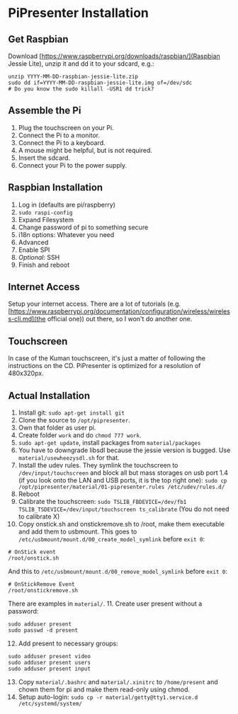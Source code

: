 # PiPresenter Installation

## Get Raspbian
Download [https://www.raspberrypi.org/downloads/raspbian/](Raspbian Jessie Lite), unzip it and dd it to your sdcard, e.g.:
```
unzip YYYY-MM-DD-raspbian-jessie-lite.zip
sudo dd if=YYYY-MM-DD-raspbian-jessie-lite.img of=/dev/sdc
# Do you know the sudo killall -USR1 dd trick?
```

## Assemble the Pi
1. Plug the touchscreen on your Pi.
2. Connect the Pi to a monitor.
3. Connect the Pi to a keyboard.
4. A mouse might be helpful, but is not required.
5. Insert the sdcard.
6. Connect your Pi to the power supply.

## Raspbian Installation
1. Log in (defaults are pi/raspberry)
2. `sudo raspi-config`
3. Expand Filesystem
4. Change password of pi to something secure
5. i18n options: Whatever you need
6. Advanced
7. Enable SPI
8. *Optional:* SSH
9. Finish and reboot

## Internet Access
Setup your internet access.
There are a lot of tutorials (e.g. [https://www.raspberrypi.org/documentation/configuration/wireless/wireless-cli.md](the official one)) out there, so I won't do another one.

## Touchscreen
In case of the Kuman touchscreen, it's just a matter of following the instructions on the CD.
PiPresenter is optimized for a resolution of 480x320px.

## Actual Installation
1. Install git: `sudo apt-get install git`
2. Clone the source to `/opt/pipresenter`.
3. Own that folder as user pi.
4. Create folder `work` and do `chmod 777 work`.
5. `sudo apt-get update`, install packages from `material/packages`
6. You have to downgrade libsdl because the jessie version is bugged. Use `material/usewheezysdl.sh` for that.
7. Install the udev rules. They symlink the touchscreen to `/dev/input/touchscreen` and block all but mass storages on usb port 1.4 (if you look onto the LAN and USB ports, it is the top right one): `sudo cp /opt/pipresenter/material/01-pipresenter.rules /etc/udev/rules.d/`
8. Reboot
9. Calibrate the touchscreen: `sudo TSLIB_FBDEVICE=/dev/fb1 TSLIB_TSDEVICE=/dev/input/touchscreen ts_calibrate`
(You do not need to calibrate X)
10. Copy onstick.sh and onstickremove.sh to /root, make them executable and add them to usbmount.
This goes to `/etc/usbmount/mount.d/00_create_model_symlink` before `exit 0`:
```
# OnStick event
/root/onstick.sh
```
And this to `/etc/usbmount/mount.d/00_remove_model_symlink` before `exit 0`:
```
# OnStickRemove Event
/root/onstickremove.sh
```
There are examples in `material/`.
11. Create user present without a password: 
```
sudo adduser present
sudo passwd -d present
```
12. Add present to necessary groups: 
```
sudo adduser present video
sudo adduser present users
sudo adduser present input
```
13. Copy `material/.bashrc` and `material/.xinitrc` to `/home/present` and chown them for pi and make them read-only using chmod.
14. Setup auto-login: `sudo cp -r material/getty@tty1.service.d /etc/systemd/system/`

